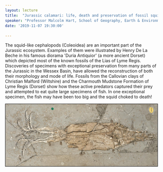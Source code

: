 ```yaml
---
layout: lecture
title:  "Jurassic calamari: life, death and preservation of fossil squid in the Jurassic rocks of the Wessex Basin"
speaker: "Professor Malcolm Hart, School of Geography, Earth & Environmental Sciences, University of Plymouth"
date: '2019-11-07 19:30:00'

---
```

The squid-like cephalopods (Coleoidea) are an important part of the Jurassic ecosystem. Examples of them were illustrated by Henry De La Beche in his famous diorama 'Duria Antiquior' (a more ancient Dorset) which depicted most of the known fossils of the Lias of Lyme Regis. Discoveries of specimens with exceptional preservation from many parts of the Jurassic in the Wessex Basin, have allowed the reconstruction of both their morphology and mode of life. Fossils from the Callovian clays of Christian Malford (Wiltshire) and the Charmouth Mudstone Formation of Lyme Regis (Dorset) show how these active predators captured their prey and attempted to eat quite large specimens of fish. In one exceptional specimen, the fish may have been too big and the squid choked to death!

<img src="/assets/MALCOLM-HART-photo-for-abstract-Belemnotheutis_antiquus-attributed-to-NATURAL-HISTORY-MUSEUM.jpg">